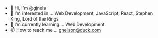 - 👋 Hi, I’m @gjnels
- 👀 I’m interested in ... Web Development, JavaScript, React, Stephen King, Lord of the Rings
- 🌱 I’m currently learning ... Web Development
- 📫 How to reach me ... gnelson@duck.com

<!---
gjnels/gjnels is a ✨ special ✨ repository because its `README.md` (this file) appears on your GitHub profile.
You can click the Preview link to take a look at your changes.
--->
